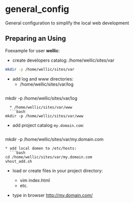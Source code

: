 general_config
==============

General configuration to simplify the local web development 

Preparing an Using
------------------

Foexample for user **wellic**:

* create developers catalog: /home/wellic/sites/var 
 ```bash
mkdir -p /home/wellic/sites/var
```

* add log and www directories:
  * /home/wellic/sites/var/log
  ```bash
mkdir -p /home/wellic/sites/var/log
```
  * /home/wellic/sites/var/www
  ```bash
mkdir -p /home/wellic/sites/var/www
```

* add project catalog `my.domain.com`:
  ```bash
mkdir -p /home/wellic/sites/var/my.domain.com
```
* add local domen to /etc/hosts:
  ```bash
cd /home/wellic/sites/var/my.domain.com
vhost_add.sh
```

* load or create files in your project directory:
  * vim index.html
  * etc.

* type in browser http://my.domain.com/ 


